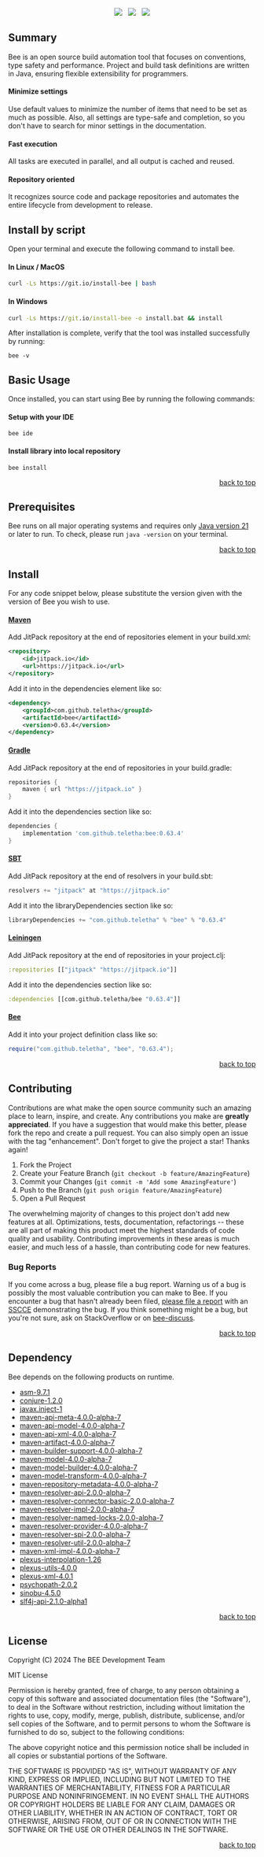 <p align="center">
    <a href="https://docs.oracle.com/en/java/javase/21/"><img src="https://img.shields.io/badge/Java-Release%2021-green"/></a>
    <span>&nbsp;</span>
    <a href="https://jitpack.io/#teletha/bee"><img src="https://img.shields.io/jitpack/v/github/teletha/bee?label=Repository&color=green"></a>
    <span>&nbsp;</span>
    <a href="https://teletha.github.io/bee"><img src="https://img.shields.io/website.svg?down_color=red&down_message=CLOSE&label=Official%20Site&up_color=green&up_message=OPEN&url=https%3A%2F%2Fteletha.github.io%2Fbee"></a>
</p>

## Summary
Bee is an open source build automation tool that focuses on conventions, type safety and performance.
Project and build task definitions are written in Java, ensuring flexible extensibility for programmers.

#### Minimize settings
Use default values to minimize the number of items that need to be set as much as possible. Also, all settings are type-safe and completion, so you don't have to search for minor settings in the documentation.

#### Fast execution
All tasks are executed in parallel, and all output is cached and reused.

#### Repository oriented
It recognizes source code and package repositories and automates the entire lifecycle from development to release.


## Install by script
Open your terminal and execute the following command to install bee.

#### In Linux / MacOS
```bash
curl -Ls https://git.io/install-bee | bash
```

#### In Windows
```cmd
curl -Ls https://git.io/install-bee -o install.bat && install
```

After installation is complete, verify that the tool was installed successfully by running:
```
bee -v
```

## Basic Usage
Once installed, you can start using Bee by running the following commands:

#### Setup with your IDE
```
bee ide
```
#### Install library into local repository
```
bee install
```
<p align="right"><a href="#top">back to top</a></p>






## Prerequisites
Bee runs on all major operating systems and requires only [Java version 21](https://docs.oracle.com/en/java/javase/21/) or later to run.
To check, please run `java -version` on your terminal.
<p align="right"><a href="#top">back to top</a></p>

## Install
For any code snippet below, please substitute the version given with the version of Bee you wish to use.
#### [Maven](https://maven.apache.org/)
Add JitPack repository at the end of repositories element in your build.xml:
```xml
<repository>
    <id>jitpack.io</id>
    <url>https://jitpack.io</url>
</repository>
```
Add it into in the dependencies element like so:
```xml
<dependency>
    <groupId>com.github.teletha</groupId>
    <artifactId>bee</artifactId>
    <version>0.63.4</version>
</dependency>
```
#### [Gradle](https://gradle.org/)
Add JitPack repository at the end of repositories in your build.gradle:
```gradle
repositories {
    maven { url "https://jitpack.io" }
}
```
Add it into the dependencies section like so:
```gradle
dependencies {
    implementation 'com.github.teletha:bee:0.63.4'
}
```
#### [SBT](https://www.scala-sbt.org/)
Add JitPack repository at the end of resolvers in your build.sbt:
```scala
resolvers += "jitpack" at "https://jitpack.io"
```
Add it into the libraryDependencies section like so:
```scala
libraryDependencies += "com.github.teletha" % "bee" % "0.63.4"
```
#### [Leiningen](https://leiningen.org/)
Add JitPack repository at the end of repositories in your project.clj:
```clj
:repositories [["jitpack" "https://jitpack.io"]]
```
Add it into the dependencies section like so:
```clj
:dependencies [[com.github.teletha/bee "0.63.4"]]
```
#### [Bee](https://teletha.github.io/bee)
Add it into your project definition class like so:
```java
require("com.github.teletha", "bee", "0.63.4");
```
<p align="right"><a href="#top">back to top</a></p>


## Contributing
Contributions are what make the open source community such an amazing place to learn, inspire, and create. Any contributions you make are **greatly appreciated**.
If you have a suggestion that would make this better, please fork the repo and create a pull request. You can also simply open an issue with the tag "enhancement".
Don't forget to give the project a star! Thanks again!

1. Fork the Project
2. Create your Feature Branch (`git checkout -b feature/AmazingFeature`)
3. Commit your Changes (`git commit -m 'Add some AmazingFeature'`)
4. Push to the Branch (`git push origin feature/AmazingFeature`)
5. Open a Pull Request

The overwhelming majority of changes to this project don't add new features at all. Optimizations, tests, documentation, refactorings -- these are all part of making this product meet the highest standards of code quality and usability.
Contributing improvements in these areas is much easier, and much less of a hassle, than contributing code for new features.

### Bug Reports
If you come across a bug, please file a bug report. Warning us of a bug is possibly the most valuable contribution you can make to Bee.
If you encounter a bug that hasn't already been filed, [please file a report](https://github.com/teletha/bee/issues/new) with an [SSCCE](http://sscce.org/) demonstrating the bug.
If you think something might be a bug, but you're not sure, ask on StackOverflow or on [bee-discuss](https://github.com/teletha/bee/discussions).
<p align="right"><a href="#top">back to top</a></p>


## Dependency
Bee depends on the following products on runtime.
* [asm-9.7.1](https://mvnrepository.com/artifact/org.ow2.asm/asm/9.7.1)
* [conjure-1.2.0](https://mvnrepository.com/artifact/com.github.teletha/conjure/1.2.0)
* [javax.inject-1](https://mvnrepository.com/artifact/javax.inject/javax.inject/1)
* [maven-api-meta-4.0.0-alpha-7](https://mvnrepository.com/artifact/org.apache.maven/maven-api-meta/4.0.0-alpha-7)
* [maven-api-model-4.0.0-alpha-7](https://mvnrepository.com/artifact/org.apache.maven/maven-api-model/4.0.0-alpha-7)
* [maven-api-xml-4.0.0-alpha-7](https://mvnrepository.com/artifact/org.apache.maven/maven-api-xml/4.0.0-alpha-7)
* [maven-artifact-4.0.0-alpha-7](https://mvnrepository.com/artifact/org.apache.maven/maven-artifact/4.0.0-alpha-7)
* [maven-builder-support-4.0.0-alpha-7](https://mvnrepository.com/artifact/org.apache.maven/maven-builder-support/4.0.0-alpha-7)
* [maven-model-4.0.0-alpha-7](https://mvnrepository.com/artifact/org.apache.maven/maven-model/4.0.0-alpha-7)
* [maven-model-builder-4.0.0-alpha-7](https://mvnrepository.com/artifact/org.apache.maven/maven-model-builder/4.0.0-alpha-7)
* [maven-model-transform-4.0.0-alpha-7](https://mvnrepository.com/artifact/org.apache.maven/maven-model-transform/4.0.0-alpha-7)
* [maven-repository-metadata-4.0.0-alpha-7](https://mvnrepository.com/artifact/org.apache.maven/maven-repository-metadata/4.0.0-alpha-7)
* [maven-resolver-api-2.0.0-alpha-7](https://mvnrepository.com/artifact/org.apache.maven.resolver/maven-resolver-api/2.0.0-alpha-7)
* [maven-resolver-connector-basic-2.0.0-alpha-7](https://mvnrepository.com/artifact/org.apache.maven.resolver/maven-resolver-connector-basic/2.0.0-alpha-7)
* [maven-resolver-impl-2.0.0-alpha-7](https://mvnrepository.com/artifact/org.apache.maven.resolver/maven-resolver-impl/2.0.0-alpha-7)
* [maven-resolver-named-locks-2.0.0-alpha-7](https://mvnrepository.com/artifact/org.apache.maven.resolver/maven-resolver-named-locks/2.0.0-alpha-7)
* [maven-resolver-provider-4.0.0-alpha-7](https://mvnrepository.com/artifact/org.apache.maven/maven-resolver-provider/4.0.0-alpha-7)
* [maven-resolver-spi-2.0.0-alpha-7](https://mvnrepository.com/artifact/org.apache.maven.resolver/maven-resolver-spi/2.0.0-alpha-7)
* [maven-resolver-util-2.0.0-alpha-7](https://mvnrepository.com/artifact/org.apache.maven.resolver/maven-resolver-util/2.0.0-alpha-7)
* [maven-xml-impl-4.0.0-alpha-7](https://mvnrepository.com/artifact/org.apache.maven/maven-xml-impl/4.0.0-alpha-7)
* [plexus-interpolation-1.26](https://mvnrepository.com/artifact/org.codehaus.plexus/plexus-interpolation/1.26)
* [plexus-utils-4.0.0](https://mvnrepository.com/artifact/org.codehaus.plexus/plexus-utils/4.0.0)
* [plexus-xml-4.0.1](https://mvnrepository.com/artifact/org.codehaus.plexus/plexus-xml/4.0.1)
* [psychopath-2.0.2](https://mvnrepository.com/artifact/com.github.teletha/psychopath/2.0.2)
* [sinobu-4.5.0](https://mvnrepository.com/artifact/com.github.teletha/sinobu/4.5.0)
* [slf4j-api-2.1.0-alpha1](https://mvnrepository.com/artifact/org.slf4j/slf4j-api/2.1.0-alpha1)
<p align="right"><a href="#top">back to top</a></p>


## License
Copyright (C) 2024 The BEE Development Team

MIT License

Permission is hereby granted, free of charge, to any person obtaining a copy
of this software and associated documentation files (the "Software"), to deal
in the Software without restriction, including without limitation the rights
to use, copy, modify, merge, publish, distribute, sublicense, and/or sell
copies of the Software, and to permit persons to whom the Software is
furnished to do so, subject to the following conditions:

The above copyright notice and this permission notice shall be included in all
copies or substantial portions of the Software.

THE SOFTWARE IS PROVIDED "AS IS", WITHOUT WARRANTY OF ANY KIND, EXPRESS OR
IMPLIED, INCLUDING BUT NOT LIMITED TO THE WARRANTIES OF MERCHANTABILITY,
FITNESS FOR A PARTICULAR PURPOSE AND NONINFRINGEMENT. IN NO EVENT SHALL THE
AUTHORS OR COPYRIGHT HOLDERS BE LIABLE FOR ANY CLAIM, DAMAGES OR OTHER
LIABILITY, WHETHER IN AN ACTION OF CONTRACT, TORT OR OTHERWISE, ARISING FROM,
OUT OF OR IN CONNECTION WITH THE SOFTWARE OR THE USE OR OTHER DEALINGS IN THE
SOFTWARE.
<p align="right"><a href="#top">back to top</a></p>